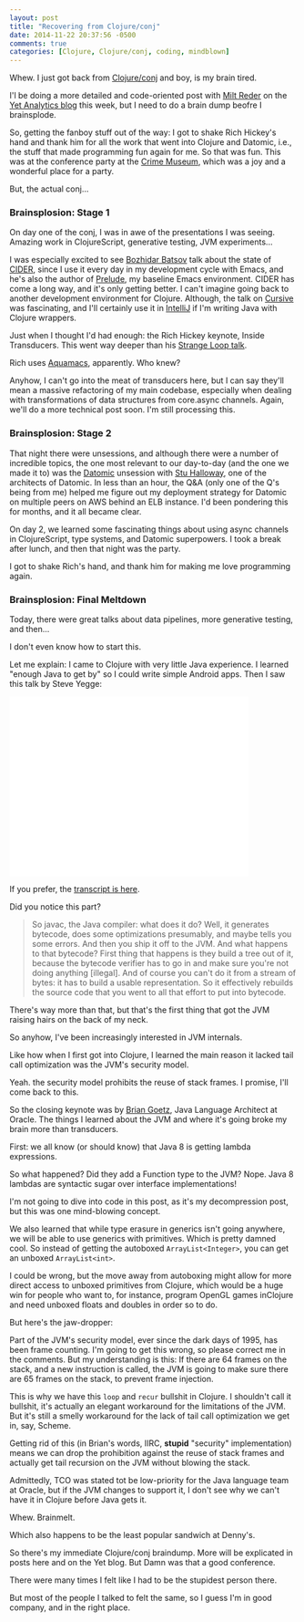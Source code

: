 ```yaml
---
layout: post
title: "Recovering from Clojure/conj"
date: 2014-11-22 20:37:56 -0500
comments: true
categories: [Clojure, Clojure/conj, coding, mindblown]
---
```


Whew. I just got back from [Clojure/conj](http://clojure-conj.org) and boy, is my brain tired.

I'l be doing a more detailed and code-oriented post with [Milt Reder](https://twitter.com/miltreder) on the [Yet Analytics blog](http://yetanalytics.com/blog) this week, but I need to do a brain dump beofre I brainsplode.

So, getting the fanboy stuff out of the way: I got to shake Rich Hickey's hand and thank him for all the work that went into Clojure and Datomic, i.e., the stuff that made programming fun again for me. So that was fun. This was at the conference party at the [Crime Museum](http://www.crimemuseum.org/), which was a joy and a wonderful place for a party.

But, the actual conj...

<!--more-->

### Brainsplosion: Stage 1

On day one of the conj, I was in awe of the presentations I was seeing. Amazing work in ClojureScript, generative testing, JVM experiments...

I was especially excited to see [Bozhidar Batsov](https://twitter.com/bbatsov) talk about the state of [CIDER](https://github.com/clojure-emacs/cider), since I use it every day in my development cycle with Emacs, and he's also the author of [Prelude](https://github.com/bbatsov/prelude), my baseline Emacs environment. CIDER has come a long way, and it's only getting better. I can't imagine going back to another development environment for Clojure. Although, the talk on [Cursive](https://cursiveclojure.com/) was fascinating, and I'll certainly use it in [IntelliJ](https://www.jetbrains.com/idea/) if I'm writing Java with Clojure wrappers.

Just when I thought I'd had enough: the Rich Hickey keynote, Inside Transducers. This went way deeper than his [Strange Loop talk](https://www.youtube.com/watch?v=6mTbuzafcII).

Rich uses [Aquamacs](http://aquamacs.org/), apparently. Who knew?

Anyhow, I can't go into the meat of transducers here, but I can say they'll mean a massive refactoring of my main codebase, especially when dealing with transformations of data structures from core.async channels. Again, we'll do a more technical post soon. I'm still processing this.

### Brainsplosion: Stage 2

That night there were unsessions, and although there were a number of incredible topics, the one most relevant to our day-to-day (and the one we made it to) was the [Datomic](http://www.datomic.com/) unsession with [Stu Halloway](https://twitter.com/stuarthalloway), one of the architects of Datomic. In less than an hour, the Q&A (only one of the Q's being from me) helped me figure out my deployment strategy for Datomic on multiple peers on AWS behind an ELB instance. I'd been pondering this for months, and it all became clear.

On day 2, we learned some fascinating things about using async channels in ClojureScript, type systems, and Datomic superpowers. I took a break after lunch, and then that night was the party.

I got to shake Rich's hand, and thank him for making me love programming again.

### Brainsplosion: Final Meltdown

Today, there were great talks about data pipelines, more generative testing, and then...

I don't even know how to start this.

Let me explain: I came to Clojure with very little Java experience. I learned "enough Java to get by" so I could write simple Android apps. Then I saw this talk by Steve Yegge:

<iframe width="420" height="315" src="//www.youtube.com/embed/tz-Bb-D6teE" frameborder="0" allowfullscreen></iframe>

If you prefer, the [transcript is here](http://steve-yegge.blogspot.com/2008/05/dynamic-languages-strike-back.html).

Did you notice this part?

> So javac, the Java compiler: what does it do? Well, it generates bytecode, does some optimizations presumably, and maybe tells you some errors. And then you ship it off to the JVM. And what happens to that bytecode? First thing that happens is they build a tree out of it, because the bytecode verifier has to go in and make sure you're not doing anything [illegal]. And of course you can't do it from a stream of bytes: it has to build a usable representation. So it effectively rebuilds the source code that you went to all that effort to put into bytecode.

There's way more than that, but that's the first thing that got the JVM raising hairs on the back of my neck.

So anyhow, I've been increasingly interested in JVM internals.

Like how when I first got into Clojure, I learned the main reason it lacked tail call optimization was the JVM's security model.

Yeah. the security model prohibits the reuse of stack frames. I promise, I'll come back to this.


So the closing keynote was by [Brian Goetz](https://twitter.com/briangoetz), Java Language Architect at Oracle. The things I learned about the JVM and where it's going broke my brain more than transducers.

First: we all know (or should know) that Java 8 is getting lambda expressions.

So what happened? Did they add a Function type to the JVM? Nope. Java 8 lambdas are syntactic sugar over interface implementations!

I'm not going to dive into code in this post, as it's my decompression post, but this was one mind-blowing concept.

We also learned that while type erasure in generics isn't going anywhere, we will be able to use generics with primitives. Which is pretty damned cool. So instead of getting the autoboxed `ArrayList<Integer>`, you can get an unboxed `ArrayList<int>`.

I could be wrong, but the move away from autoboxing might allow for more direct access to unboxed primitives from Clojure, which would be a huge win for people who want to, for instance, program OpenGL games inClojure and need unboxed floats and doubles in order so to do.

But here's the jaw-dropper:

Part of the JVM's security model, ever since the dark days of 1995, has been frame counting. I'm going to get this wrong, so please correct me in the comments. But my understanding is this: If there are 64 frames on the stack, and a new instruction is called, the JVM is going to make sure there are 65 frames on the stack, to prevent frame injection.

This is why we have this `loop` and `recur` bullshit in Clojure. I shouldn't call it bullshit, it's actually an elegant workaround for the limitations of the JVM. But it's still a smelly workaround for the lack of tail call optimization we get in, say, Scheme.

Getting rid of this (in Brian's words, IIRC, **stupid** "security" implementation) means we can drop the prohibition against the reuse of stack frames and actually get tail recursion on the JVM without blowing the stack.

Admittedly, TCO was stated tot be low-priority for the Java language team at Oracle, but if the JVM changes to support it, I don't see why we can't have it in Clojure before Java gets it.

Whew. Brainmelt.

Which also happens to be the least popular sandwich at Denny's.

So there's my immediate Clojure/conj braindump. More will be explicated in posts here and on the Yet blog. But Damn was that a good conference.

There were many times I felt like I had to be the stupidest person there.

But most of the people I talked to felt the same, so I guess I'm in good company, and in the right place.
